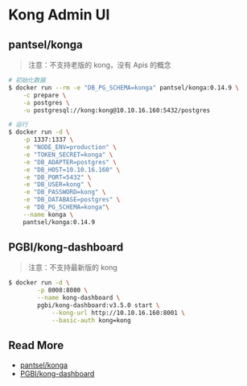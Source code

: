 # Kong Admin UI



## pantsel/konga

> 注意：不支持老版的 kong，没有 Apis 的概念

```bash
# 初始化数据
$ docker run --rm -e "DB_PG_SCHEMA=konga" pantsel/konga:0.14.9 \
    -c prepare \
    -a postgres \
    -u postgresql://kong:kong@10.10.16.160:5432/postgres

# 运行
$ docker run -d \
    -p 1337:1337 \
    -e "NODE_ENV=production" \
    -e "TOKEN_SECRET=konga" \
    -e "DB_ADAPTER=postgres" \
    -e "DB_HOST=10.10.16.160" \
    -e "DB_PORT=5432" \
    -e "DB_USER=kong" \
    -e "DB_PASSWORD=kong" \
    -e "DB_DATABASE=postgres" \
    -e "DB_PG_SCHEMA=konga"\
    --name konga \
    pantsel/konga:0.14.9
```



## PGBI/kong-dashboard

> 注意：不支持最新版的 kong

```bash
$ docker run -d \
		-p 8008:8080 \
		--name kong-dashboard \
		pgbi/kong-dashboard:v3.5.0 start \
			--kong-url http://10.10.16.160:8001 \
			--basic-auth kong=kong
```





## Read More

- [pantsel/konga](https://github.com/pantsel/konga)
- [PGBI/kong-dashboard](https://github.com/PGBI/kong-dashboard)